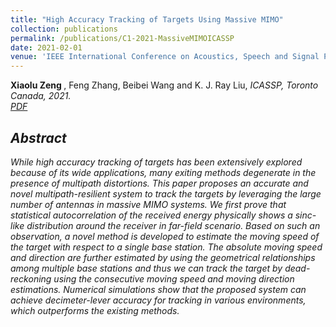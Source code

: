```yaml
---
title: "High Accuracy Tracking of Targets Using Massive MIMO"
collection: publications
permalink: /publications/C1-2021-MassiveMIMOICASSP
date: 2021-02-01
venue: 'IEEE International Conference on Acoustics, Speech and Signal Processing (ICASSP)'
---
```

 <b> Xiaolu Zeng </b>, Feng Zhang, Beibei Wang and K. J. Ray Liu, <i>ICASSP, Toronto Canada, 2021<i>. <br>
[PDF](http://Xiaolu1263.github.io/files/ICASSP2021MassiveMIMO.pdf)

## Abstract <br>
While high accuracy tracking of targets has been extensively explored because of its wide applications, many exiting methods degenerate in the presence of multipath distortions. This paper proposes an accurate and novel multipath-resilient system to track the targets by leveraging the large number of antennas in massive MIMO systems. We first prove that statistical autocorrelation of the received energy physically shows a sinc-like distribution around the receiver in far-field scenario. Based on such an observation, a novel method is developed to estimate the moving speed of the target with respect to a single base station. The absolute moving speed and direction are further estimated by using the geometrical relationships among multiple base stations and thus we can track the target by dead-reckoning using the consecutive moving speed and moving direction estimations. Numerical simulations show that the proposed system can achieve decimeter-lever accuracy for tracking in various environments, which outperforms the existing methods.
